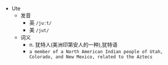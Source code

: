 - Ute
  - 发音
    - 英 `/juːt/`
    - 美 `/jut/`
  - 词义
    - n. 犹特人(美洲印第安人的一种),犹特语
    - `a member of a North American Indian people of Utah, Colorado, and New Mexico, related to the Aztecs `
